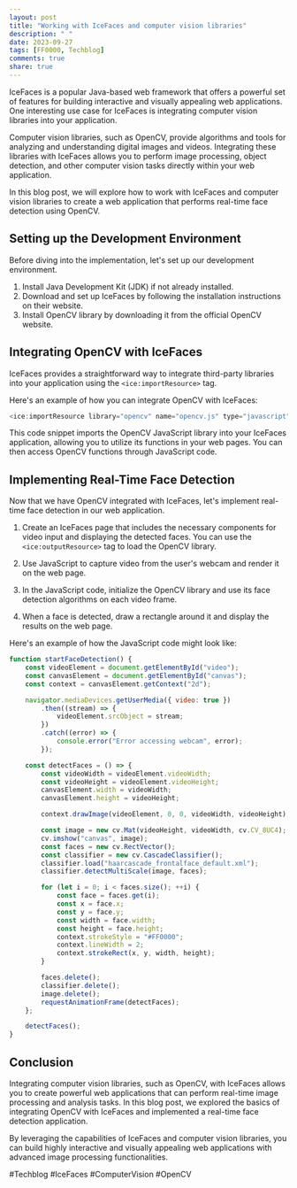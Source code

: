 ```yaml
---
layout: post
title: "Working with IceFaces and computer vision libraries"
description: " "
date: 2023-09-27
tags: [FF0000, Techblog]
comments: true
share: true
---
```


IceFaces is a popular Java-based web framework that offers a powerful set of features for building interactive and visually appealing web applications. One interesting use case for IceFaces is integrating computer vision libraries into your application.

Computer vision libraries, such as OpenCV, provide algorithms and tools for analyzing and understanding digital images and videos. Integrating these libraries with IceFaces allows you to perform image processing, object detection, and other computer vision tasks directly within your web application.

In this blog post, we will explore how to work with IceFaces and computer vision libraries to create a web application that performs real-time face detection using OpenCV.

## Setting up the Development Environment

Before diving into the implementation, let's set up our development environment. 

1. Install Java Development Kit (JDK) if not already installed.
2. Download and set up IceFaces by following the installation instructions on their website.
3. Install OpenCV library by downloading it from the official OpenCV website.

## Integrating OpenCV with IceFaces

IceFaces provides a straightforward way to integrate third-party libraries into your application using the `<ice:importResource>` tag. 

Here's an example of how you can integrate OpenCV with IceFaces:

```java
<ice:importResource library="opencv" name="opencv.js" type="javascript" />
```

This code snippet imports the OpenCV JavaScript library into your IceFaces application, allowing you to utilize its functions in your web pages. You can then access OpenCV functions through JavaScript code.

## Implementing Real-Time Face Detection

Now that we have OpenCV integrated with IceFaces, let's implement real-time face detection in our web application.

1. Create an IceFaces page that includes the necessary components for video input and displaying the detected faces. You can use the `<ice:outputResource>` tag to load the OpenCV library.

2. Use JavaScript to capture video from the user's webcam and render it on the web page.

3. In the JavaScript code, initialize the OpenCV library and use its face detection algorithms on each video frame.

4. When a face is detected, draw a rectangle around it and display the results on the web page.

Here's an example of how the JavaScript code might look like:

```javascript
function startFaceDetection() {
    const videoElement = document.getElementById("video");
    const canvasElement = document.getElementById("canvas");
    const context = canvasElement.getContext("2d");

    navigator.mediaDevices.getUserMedia({ video: true })
        .then((stream) => {
            videoElement.srcObject = stream;
        })
        .catch((error) => {
            console.error("Error accessing webcam", error);
        });

    const detectFaces = () => {
        const videoWidth = videoElement.videoWidth;
        const videoHeight = videoElement.videoHeight;
        canvasElement.width = videoWidth;
        canvasElement.height = videoHeight;

        context.drawImage(videoElement, 0, 0, videoWidth, videoHeight);

        const image = new cv.Mat(videoHeight, videoWidth, cv.CV_8UC4);
        cv.imshow("canvas", image);
        const faces = new cv.RectVector();
        const classifier = new cv.CascadeClassifier();
        classifier.load("haarcascade_frontalface_default.xml");
        classifier.detectMultiScale(image, faces);

        for (let i = 0; i < faces.size(); ++i) {
            const face = faces.get(i);
            const x = face.x;
            const y = face.y;
            const width = face.width;
            const height = face.height;
            context.strokeStyle = "#FF0000";
            context.lineWidth = 2;
            context.strokeRect(x, y, width, height);
        }

        faces.delete();
        classifier.delete();
        image.delete();
        requestAnimationFrame(detectFaces);
    };

    detectFaces();
}
```

## Conclusion

Integrating computer vision libraries, such as OpenCV, with IceFaces allows you to create powerful web applications that can perform real-time image processing and analysis tasks. In this blog post, we explored the basics of integrating OpenCV with IceFaces and implemented a real-time face detection application.

By leveraging the capabilities of IceFaces and computer vision libraries, you can build highly interactive and visually appealing web applications with advanced image processing functionalities.

#Techblog #IceFaces #ComputerVision #OpenCV